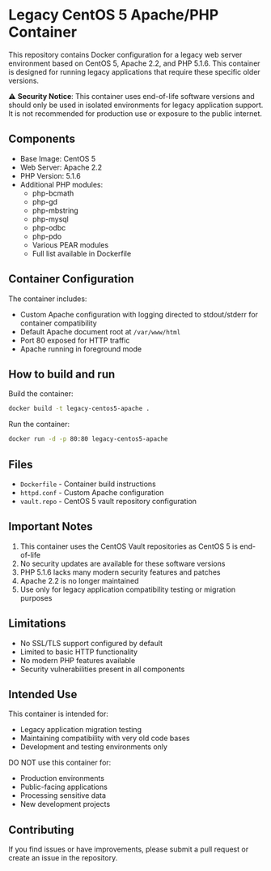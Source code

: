 # Legacy CentOS 5 Apache/PHP Container

This repository contains Docker configuration for a legacy web server environment based on CentOS 5, Apache 2.2, and PHP 5.1.6. This container is designed for running legacy applications that require these specific older versions.

⚠️ **Security Notice**: This container uses end-of-life software versions and should only be used in isolated environments for legacy application support. It is not recommended for production use or exposure to the public internet.

## Components

- Base Image: CentOS 5
- Web Server: Apache 2.2
- PHP Version: 5.1.6
- Additional PHP modules:
  - php-bcmath
  - php-gd
  - php-mbstring
  - php-mysql
  - php-odbc
  - php-pdo
  - Various PEAR modules
  - Full list available in Dockerfile

## Container Configuration

The container includes:
- Custom Apache configuration with logging directed to stdout/stderr for container compatibility
- Default Apache document root at `/var/www/html`
- Port 80 exposed for HTTP traffic
- Apache running in foreground mode

## How to build and run

Build the container:
```bash
docker build -t legacy-centos5-apache .
```

Run the container:
```bash
docker run -d -p 80:80 legacy-centos5-apache
```

## Files

- `Dockerfile` - Container build instructions
- `httpd.conf` - Custom Apache configuration
- `vault.repo` - CentOS 5 vault repository configuration

## Important Notes

1. This container uses the CentOS Vault repositories as CentOS 5 is end-of-life
2. No security updates are available for these software versions
3. PHP 5.1.6 lacks many modern security features and patches
4. Apache 2.2 is no longer maintained
5. Use only for legacy application compatibility testing or migration purposes

## Limitations

- No SSL/TLS support configured by default
- Limited to basic HTTP functionality
- No modern PHP features available
- Security vulnerabilities present in all components

## Intended Use

This container is intended for:
- Legacy application migration testing
- Maintaining compatibility with very old code bases
- Development and testing environments only

DO NOT use this container for:
- Production environments
- Public-facing applications
- Processing sensitive data
- New development projects

## Contributing

If you find issues or have improvements, please submit a pull request or create an issue in the repository.

